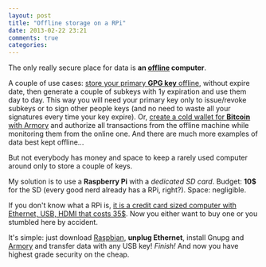 ```yaml
---
layout: post
title: "Offline storage on a RPi"
date: 2013-02-22 23:21
comments: true
categories: 
---
```


The only really secure place for data is **an [offline][airgap] computer**.

A couple of use cases: [store your primary **GPG key** offline][subkeys], without expire date, then generate a couple of subkeys with 1y expiration and use them day to day. This way you will need your primary key only to issue/revoke subkeys or to sign other people keys (and no need to waste all your signatures every time your key expire).
Or, [create a cold wallet for **Bitcoin** with Armory][coldwallet] and authorize all transactions from the offline machine while monitoring them from the online one.
And there are much more examples of data best kept offline...

But not everybody has money and space to keep a rarely used computer around only to store a couple of keys.

My solution is to use a **Raspberry Pi** with a *dedicated SD card*. Budget: **10$** for the SD (every good nerd already has a RPi, right?). Space: negligible.

If you don't know what a RPi is, [it is a credit card sized computer with Ethernet, USB, HDMI that costs 35$][RPi]. Now you either want to buy one or you stumbled here by accident.

It's simple: just download [Raspbian][raspbian], **unplug Ethernet**, install Gnupg and [Armory][armorygist] and transfer data with any USB key! *Finish!* And now you have highest grade security on the cheap.

[subkeys]: http://wiki.debian.org/subkeys
[airgap]: https://en.wikipedia.org/wiki/Air_gap_(networking)
[coldwallet]: http://bitcoinarmory.com/using-offline-wallets-in-armory/
[RPi]: http://www.raspberrypi.org/faqs
[raspbian]: http://www.raspbian.org/
[armorygist]: https://gist.github.com/FiloSottile/3646033
